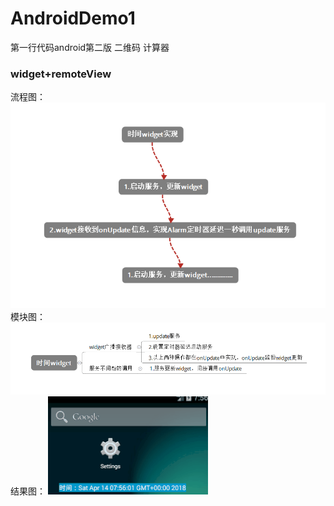 # AndroidDemo1
第一行代码android第二版 二维码 计算器

### widget+remoteView
流程图：
![github](https://raw.githubusercontent.com/jackyjie/AndroidDemo1/master/images/widget流程.png "widget流程图")<br>
模块图：
![github](https://raw.githubusercontent.com/jackyjie/AndroidDemo1/master/images/widget模块.png "widget模块图")
结果图：
![github](https://raw.githubusercontent.com/jackyjie/AndroidDemo1/master/images/widget.gif "widget结果图")
